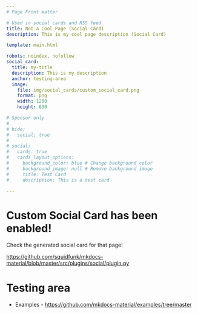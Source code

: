 ```yaml
---
# Page Front matter

# Used in social cards and RSS feed
title: Not a Cool Page (Social Card)
description: This is my cool page description (Social Card)

template: main.html

robots: noindex, nofollow
social_card:
  title: my-title
  description: This is my description
  anchor: testing-area
  image:
    file: img/social_cards/custom_social_card.png
    format: png
    width: 1200
    height: 630

# Sponsor only
#
# hide:
#   social: true
#
# social:
#   cards: true
#   cards_layout_options:
#     background_color: blue # Change background color
#     background_image: null # Remove background image
#     title: Test Card
#     description: This is a test card

---
```

# Custom Social Card has been enabled!

Check the generated social card for that page!

https://github.com/squidfunk/mkdocs-material/blob/master/src/plugins/social/plugin.py

# Testing area

 * Examples - https://github.com/mkdocs-material/examples/tree/master
